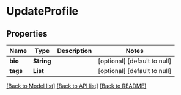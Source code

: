 # UpdateProfile
## Properties

| Name | Type | Description | Notes |
|------------ | ------------- | ------------- | -------------|
| **bio** | **String** |  | [optional] [default to null] |
| **tags** | **List** |  | [optional] [default to null] |

[[Back to Model list]](../README.md#documentation-for-models) [[Back to API list]](../README.md#documentation-for-api-endpoints) [[Back to README]](../README.md)

